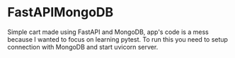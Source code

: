 # FastAPIMongoDB
Simple cart made using FastAPI and MongoDB, app's code is a mess because I wanted to focus on learning pytest.
To run this you need to setup connection with MongoDB and start uvicorn server. 
